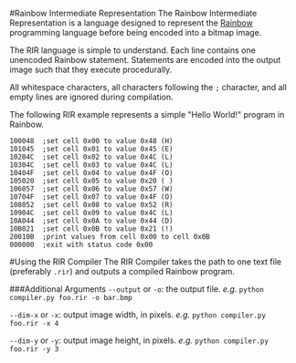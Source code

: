 #Rainbow Intermediate Representation
The Rainbow Intermediate Representation is a language designed to represent the [Rainbow](https://github.com/ntratcliff/Rainbow/) programming language before being encoded into a bitmap image.

The RIR language is simple to understand. Each line contains one unencoded Rainbow statement. Statements are encoded into the output image such that they execute procedurally. 

All whitespace characters, all characters following the `;` character, and all empty lines are ignored during compilation.

The following RIR example represents a simple "Hello World!" program in Rainbow.
```
100048  ;set cell 0x00 to value 0x48 (H)
101045  ;set cell 0x01 to value 0x45 (E)
10204C  ;set cell 0x02 to value 0x4C (L)
10304C  ;set cell 0x03 to value 0x4C (L)
10404F  ;set cell 0x04 to value 0x4F (O)
105020  ;set cell 0x05 to value 0x20 ( )
106057  ;set cell 0x06 to value 0x57 (W)
10704F  ;set cell 0x07 to value 0x4F (O)
108052  ;set cell 0x08 to value 0x52 (R)
10904C  ;set cell 0x09 to value 0x4C (L)
10A044  ;set cell 0x0A to value 0x44 (D)
10B021  ;set cell 0x0B to value 0x21 (!)
20010B  ;print values from cell 0x00 to cell 0x0B 
000000  ;exit with status code 0x00
```

#Using the RIR Compiler
The RIR Compiler takes the path to one text file (preferably `.rir`) and outputs a compiled Rainbow program.

###Additional Arguments
`--output` or `-o`: the output file. *e.g.* `python compiler.py foo.rir -o bar.bmp`

`--dim-x` or `-x`: output image width, in pixels. *e.g.* `python compiler.py foo.rir -x 4`

`--dim-y` or `-y`: output image height, in pixels. *e.g.* `python compiler.py foo.rir -y 3`


